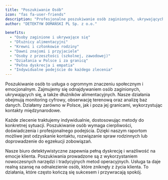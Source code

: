```yaml
---
title: "Poszukiwanie Osób"
icon: "fas fa-user-friends"
description: "Profesjonalne poszukiwanie osób zaginionych, ukrywających się oraz dłużników alimentacyjnych. Analiza baz danych, monitoring cyfrowy i obserwacja terenowa. Usługa realizowana w kraju i za granicą, z pełną dyskrecją."
author: "DETEKTYW DOMAŃSKI PL Sp. z o.o."

benefits:
  - "Osoby zaginione i ukrywające się"
  - "Dłużnicy alimentacyjni"
  - "Krewni i członkowie rodziny"
  - "Dawni znajomi i przyjaciele"
  - "Osoby z przeszłości (szkolnej, zawodowej)"
  - "Działania w Polsce i za granicą"
  - "Pełna dyskrecja i empatia"
  - "Indywidualne podejście do każdego zlecenia"
---
```


Poszukiwanie osób to usługa o ogromnym znaczeniu społecznym i emocjonalnym. Zajmujemy się odnajdywaniem osób zaginionych, ukrywających się, a także dłużników alimentacyjnych. Nasze działania obejmują monitoring cyfrowy, obserwację terenową oraz analizę baz danych. Działamy zarówno w Polsce, jak i poza jej granicami, wykorzystując kontakty międzynarodowe.

Każde zlecenie traktujemy indywidualnie, dostosowując metody do konkretnej sytuacji. Poszukiwanie osób wymaga cierpliwości, doświadczenia i profesjonalnego podejścia. Dzięki naszym raportom możliwe jest odzyskanie kontaktu, rozwiązanie spraw rodzinnych lub doprowadzenie do egzekucji zobowiązań.

Nasze biuro detektywistyczne zapewnia pełną dyskrecję i wrażliwość na emocje klienta. Poszukiwania prowadzone są z wykorzystaniem nowoczesnych narzędzi i tradycyjnych metod operacyjnych. Usługa ta daje realną szansę na odnalezienie osób, które zniknęły z życia klienta. To działania, które często kończą się sukcesem i przywracają spokój.

